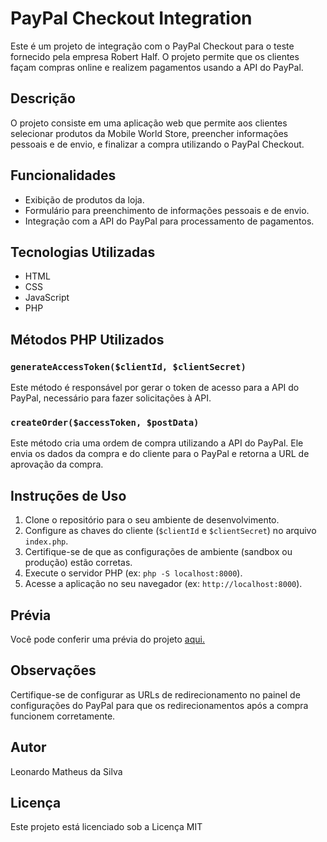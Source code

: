 # PayPal Checkout Integration 

Este é um projeto de integração com o PayPal Checkout para o teste fornecido pela empresa Robert Half. O projeto permite que os clientes façam compras online e realizem pagamentos usando a API do PayPal.

## Descrição

O projeto consiste em uma aplicação web que permite aos clientes selecionar produtos da Mobile World Store, preencher informações pessoais e de envio, e finalizar a compra utilizando o PayPal Checkout.

## Funcionalidades

- Exibição de produtos da loja.
- Formulário para preenchimento de informações pessoais e de envio.
- Integração com a API do PayPal para processamento de pagamentos.

## Tecnologias Utilizadas

- HTML
- CSS
- JavaScript
- PHP

## Métodos PHP Utilizados

### `generateAccessToken($clientId, $clientSecret)`

Este método é responsável por gerar o token de acesso para a API do PayPal, necessário para fazer solicitações à API.

### `createOrder($accessToken, $postData)`

Este método cria uma ordem de compra utilizando a API do PayPal. Ele envia os dados da compra e do cliente para o PayPal e retorna a URL de aprovação da compra.

## Instruções de Uso

1. Clone o repositório para o seu ambiente de desenvolvimento.
2. Configure as chaves do cliente (`$clientId` e `$clientSecret`) no arquivo `index.php`.
3. Certifique-se de que as configurações de ambiente (sandbox ou produção) estão corretas.
4. Execute o servidor PHP (ex: `php -S localhost:8000`).
5. Acesse a aplicação no seu navegador (ex: `http://localhost:8000`).

## Prévia

Você pode conferir uma prévia do projeto <a href="https://paypal.d3f4lt.com.br/" target="_blank">aqui.</a>

## Observações

Certifique-se de configurar as URLs de redirecionamento no painel de configurações do PayPal para que os redirecionamentos após a compra funcionem corretamente.

## Autor

Leonardo Matheus da Silva

## Licença

Este projeto está licenciado sob a Licença MIT
